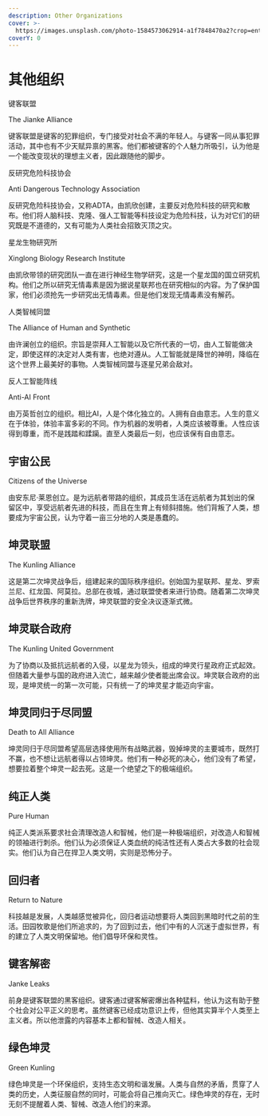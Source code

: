 ```yaml
---
description: Other Organizations
cover: >-
  https://images.unsplash.com/photo-1584573062914-a1f7848470a2?crop=entropy&cs=srgb&fm=jpg&ixid=MnwxOTcwMjR8MHwxfHNlYXJjaHw3fHxvcmdhbml6YXRpb258ZW58MHx8fHwxNjQ5NDk1NDU5&ixlib=rb-1.2.1&q=85
coverY: 0
---
```


# 其他组织

键客联盟


The Jianke Alliance

键客联盟是键客的犯罪组织，专门接受对社会不满的年轻人。与键客一同从事犯罪活动，其中也有不少天赋异禀的黑客。他们都被键客的个人魅力所吸引，认为他是一个能改变现状的理想主义者，因此跟随他的脚步。

反研究危险科技协会


Anti Dangerous Technology Association

反研究危险科技协会，又称ADTA，由凯欣创建，主要反对危险科技的研究和散布。他们将人脑科技、克隆、强人工智能等科技设定为危险科技，认为对它们的研究既是不道德的，又有可能为人类社会招致灭顶之灾。

星龙生物研究所


Xinglong Biology Research Institute

由凯欣带领的研究团队一直在进行神经生物学研究，这是一个星龙国的国立研究机构。他们之所以研究无情毒素是因为据说星联邦也在研究相似的内容。为了保护国家，他们必须抢先一步研究出无情毒素。但是他们发现无情毒素没有解药。

人类智械同盟


The Alliance of Human and Synthetic

由许澜创立的组织。宗旨是崇拜人工智能以及它所代表的一切，由人工智能做决定，即使这样的决定对人类有害，也绝对遵从。人工智能就是降世的神明，降临在这个世界上最美好的事物。人类智械同盟与逐星兄弟会敌对。

反人工智能阵线


Anti-AI Front

由万英哲创立的组织。相比AI，人是个体化独立的。人拥有自由意志。人生的意义在于体验，体验丰富多彩的不同。作为机器的发明者，人类应该被尊重。人性应该得到尊重，而不是践踏和蹂躏。直至人类最后一刻，也应该保有自由意志。

## 宇宙公民&#x20;

Citizens of the Universe

由安东尼·莱恩创立。是为远航者带路的组织，其成员生活在远航者为其划出的保留区中，享受远航者先进的科技，而且在生育上有倾斜措施。他们背叛了人类，想要成为宇宙公民，认为守着一亩三分地的人类是愚蠢的。

## 坤灵联盟&#x20;

The Kunling Alliance

这是第二次坤灵战争后，组建起来的国际秩序组织。创始国为星联邦、星龙、罗索兰尼、红龙国、阿莫拉。总部在夜城，通过联盟使者来进行协商。随着第二次坤灵战争后世界秩序的重新洗牌，坤灵联盟的安全决议逐渐式微。

## 坤灵联合政府&#x20;

The Kunling United Government

为了协商以及抵抗远航者的入侵，以星龙为领头，组成的坤灵行星政府正式起效。但随着大量参与国的政府进入流亡，越来越少使者能出席会议。坤灵联合政府的出现，是坤灵统一的第一次可能，只有统一了的坤灵星才能迈向宇宙。

## 坤灵同归于尽同盟&#x20;

Death to All Alliance

坤灵同归于尽同盟希望高层选择使用所有战略武器，毁掉坤灵的主要城市，既然打不赢，也不想让远航者得以占领坤灵。他们有一种必死的决心，他们没有了希望，想要拉着整个坤灵一起去死。这是一个绝望之下的极端组织。

## 纯正人类&#x20;

Pure Human

纯正人类派系要求社会清理改造人和智械，他们是一种极端组织，对改造人和智械的领袖进行刺杀。他们认为必须保证人类血统的纯洁性还有人类占大多数的社会现实。他们认为自己在捍卫人类文明，实则是恐怖分子。

## 回归者&#x20;

Return to Nature

科技越是发展，人类越感觉被异化，回归者运动想要将人类回到黑暗时代之前的生活。田园牧歌是他们所追求的，为了回到过去，他们中有的人沉迷于虚拟世界，有的建立了人类文明保留地。他们倡导环保和灵性。

## 键客解密&#x20;

Janke Leaks

前身是键客联盟的黑客组织。键客通过键客解密爆出各种猛料，他认为这有助于整个社会对公平正义的思考。虽然键客已经成功意识上传，但他其实算半个人类至上主义者。所以他泄露的内容基本上都和智械、改造人相关。

## 绿色坤灵&#x20;

Green Kunling

绿色坤灵是一个环保组织，支持生态文明和谐发展。人类与自然的矛盾，贯穿了人类的历史，人类征服自然的同时，可能会将自己推向灭亡。绿色坤灵的存在，无时无刻不提醒着人类、智械、改造人他们的来源。
